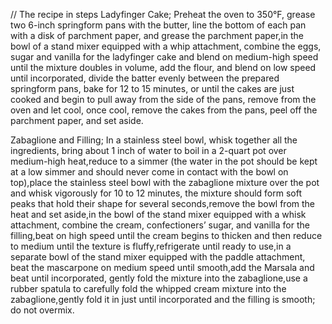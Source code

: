 // The recipe in steps
Ladyfinger Cake;
Preheat the oven to 350°F, grease two 6-inch springform pans with the butter, line the bottom of each pan with a disk of parchment paper, and grease the parchment paper,in the bowl of a stand mixer equipped with a whip attachment, combine the eggs, sugar and vanilla for the ladyfinger cake and blend on medium-high speed until the mixture doubles in volume, add the flour, and blend on low speed until incorporated, divide the batter evenly between the prepared springform pans, bake for 12 to 15 minutes, or until the cakes are just cooked and begin to pull away from the side of the pans, remove from the oven and let cool, once cool, remove the cakes from the pans, peel off the parchment paper, and set aside.

Zabaglione and Filling;
In a stainless steel bowl, whisk together all the ingredients, bring about 1 inch of water to boil in a 2-quart pot over medium-high heat,reduce to a simmer (the water in the pot should be kept at a low simmer and should never come in contact with the bowl on top),place the stainless steel bowl with the zabaglione mixture over the pot and whisk vigorously for 10 to 12 minutes, the mixture should form soft peaks that hold their shape for several seconds,remove the bowl from the heat and set aside,in the bowl of the stand mixer equipped with a whisk attachment, combine the cream, confectioners’ sugar, and vanilla for the filling,beat on high speed until the cream begins to thicken and then reduce to medium until the texture is fluffy,refrigerate until ready to use,in a separate bowl of the stand mixer equipped with the paddle attachment, beat the mascarpone on medium speed until smooth,add the Marsala and beat until incorporated,
gently fold the mixture into the zabaglione,use a rubber spatula to carefully fold the whipped cream mixture into the zabaglione,gently fold it in just until incorporated and the filling is smooth; do not overmix.